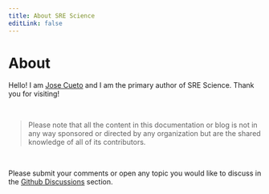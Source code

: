 ```yaml
---
title: About SRE Science
editLink: false
---
```



# About
Hello! I am [Jose Cueto](https://www.linkedin.com/in/josegavinecueto/) and I am the primary author of SRE Science. Thank you for visiting!

<br/>

> Please note that all the content in this documentation or blog is not in any way sponsored or directed by any organization but are the shared knowledge of all of its contributors.

<br/>

Please submit your comments or open any topic you would like to discuss in the [Github Discussions](https://github.com/pepedocs/srescience/discussions) section.
